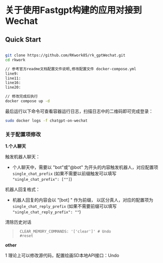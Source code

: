 # 关于使用Fastgpt构建的应用对接到Wechat


## Quick Start

```bash

git clone https://github.com/RKwork85/rk_gptWechat.git
cd rkwork   

// 参考官方readme文档配置文件说明,修改配置文件 docker-compose.yml
line9: 
line11:
line16:
line20:

// 修改完成后执行
docker compose up -d 
```

最后运行以下命令可查看容器运行日志，扫描日志中的二维码即可完成登录：

```bash
sudo docker logs -f chatgpt-on-wechat
```

### 关于配置项修改

**1.个人聊天**

触发机器人聊天：
+ 个人聊天中，需要以 "bot"或"@bot" 为开头的内容触发机器人，对应配置项 `single_chat_prefix` (如果不需要以前缀触发可以填写  `"single_chat_prefix": [""]`)

机器人回复格式：
+ 机器人回复的内容会以 "[bot] " 作为前缀， 以区分真人，对应的配置项为 `single_chat_reply_prefix` (如果不需要前缀可以填写 `"single_chat_reply_prefix": ""`)

清除历史对话
>      CLEAR_MEMORY_COMMANDS: '['clear']' # Undo
>      #reset 

**other**

1 理论上可以修改源代码，配置绘画SD本地API接口：Undo
